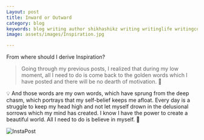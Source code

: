 ```yaml
---
Layout: post
title: Inward or Outward
category: blog
keywords: blog writing author shikhashikz writing writinglife writingcommunity dailyblogpost dailyblogpostchallenge 
image: assets/images/Inspiration.jpg

---
```

From where should I derive Inspiration?

>Going through my previous posts, I realized that during my low moment, all I need to do is come back to the golden words which I have posted and there will be no dearth of motivation. 💯
>

💡 And those words are my own words, which have sprung from the deep chasm, which portrays that my self-belief keeps me afloat. Every day is a struggle to keep my head high and not let myself drown in the delusional sorrows which my mind has created. I know I have the power to create a beautiful world. All I need to do is believe in myself. 🌟


![InstaPost](https://user-images.githubusercontent.com/21696121/137444202-9e22dfc1-6e56-40b2-88aa-b1f3cafb29ad.jpg)
